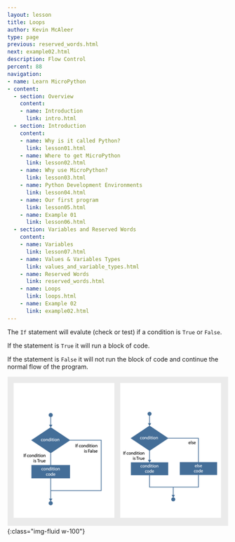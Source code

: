 ```yaml
---
layout: lesson
title: Loops
author: Kevin McAleer
type: page
previous: reserved_words.html
next: example02.html
description: Flow Control
percent: 88
navigation:
- name: Learn MicroPython
- content:
  - section: Overview
    content:
    - name: Introduction
      link: intro.html
  - section: Introduction
    content:
    - name: Why is it called Python?
      link: lesson01.html
    - name: Where to get MicroPython
      link: lesson02.html
    - name: Why use MicroPython?
      link: lesson03.html
    - name: Python Development Environments
      link: lesson04.html
    - name: Our first program
      link: lesson05.html
    - name: Example 01
      link: lesson06.html
  - section: Variables and Reserved Words
    content:
    - name: Variables
      link: lesson07.html
    - name: Values & Variables Types
      link: values_and_variable_types.html
    - name: Reserved Words
      link: reserved_words.html
    - name: Loops
      link: loops.html
    - name: Example 02
      link: example02.html
---
```



The `If` statement will evalute (check or test) if a condition is `True` or `False`.

If the statement is `True` it will run a block of code.

If the statement is `False` it will not run the block of code and continue the normal flow of the program.

![If Else](assets/if_else.jpg){:class="img-fluid w-100"}
